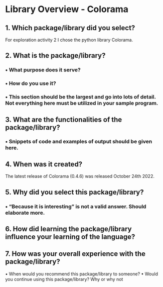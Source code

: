 # Library Overview - Colorama
## 1. Which package/library did you select?
For exploration activity 2 I chose the python library Colorama.

## 2. What is the package/library?
### • What purpose does it serve?
### • How do you use it?
### • This section should be the largest and go into lots of detail. Not everything here must be utilized in your sample program.


## 3. What are the functionalities of the package/library?
### • Snippets of code and examples of output should be given here.


## 4. When was it created?
The latest release of Colorama (0.4.6) was released October 24th 2022.

## 5. Why did you select this package/library?
### • “Because it is interesting” is not a valid answer. Should elaborate more.


## 6. How did learning the package/library influence your learning of the language?


## 7. How was your overall experience with the package/library?
• When would you recommend this package/library to someone?
• Would you continue using this package/library? Why or why not

